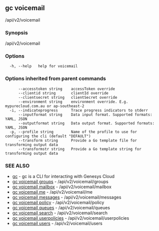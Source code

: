 ## gc voicemail

/api/v2/voicemail

### Synopsis

/api/v2/voicemail

### Options

```
  -h, --help   help for voicemail
```

### Options inherited from parent commands

```
      --accesstoken string    accessToken override
      --clientid string       clientId override
      --clientsecret string   clientSecret override
      --environment string    environment override. E.g. mypurecloud.com.au or ap-southeast-2
  -i, --indicateprogress      Trace progress indicators to stderr
      --inputformat string    Data input format. Supported formats: YAML, JSON
      --outputformat string   Data output format. Supported formats: YAML, JSON
  -p, --profile string        Name of the profile to use for configuring the cli (default "DEFAULT")
      --transform string      Provide a Go template file for transforming output data
      --transformstr string   Provide a Go template string for transforming output data
```

### SEE ALSO

* [gc](gc.html)	 - gc is a CLI for interacting with Genesys Cloud
* [gc voicemail groups](gc_voicemail_groups.html)	 - /api/v2/voicemail/groups
* [gc voicemail mailbox](gc_voicemail_mailbox.html)	 - /api/v2/voicemail/mailbox
* [gc voicemail me](gc_voicemail_me.html)	 - /api/v2/voicemail/me
* [gc voicemail messages](gc_voicemail_messages.html)	 - /api/v2/voicemail/messages
* [gc voicemail policy](gc_voicemail_policy.html)	 - /api/v2/voicemail/policy
* [gc voicemail queues](gc_voicemail_queues.html)	 - /api/v2/voicemail/queues
* [gc voicemail search](gc_voicemail_search.html)	 - /api/v2/voicemail/search
* [gc voicemail userpolicies](gc_voicemail_userpolicies.html)	 - /api/v2/voicemail/userpolicies
* [gc voicemail users](gc_voicemail_users.html)	 - /api/v2/voicemail/users


